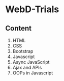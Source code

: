 <h1>WebD-Trials</h1>

<h2>Content</h2>
<ol>
    <li>HTML</li>
    <li>CSS</li>
    <li>Bootstrap</li>
    <li>Javascript</li>
    <li>Async JavaScript</li>
    <li>Ajax and APIs</li>
    <li>OOPs in Javascript</li>
</ol> 
